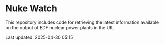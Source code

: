 # Nuke Watch

This repository includes code for retrieving the latest information available on the output of EDF nuclear power plants in the UK.

Last updated: 2025-04-30 05:15